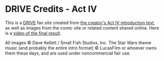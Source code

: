 # DRIVE Credits - Act IV

This is a [DRIVE](http://drivecomic.com) fan site created from [the creator's Act IV introduction text](https://patreon.com/posts/act-three-51497993), as well as images from the comic site or related content shared online. Here is a [video of the final result](https://vimeo.com/manage/videos/564326178).

All images © Dave Kellett / Small Fish Studios, Inc. The Star Wars theme music (and probably the entire intro format) © LucasFilm or whoever owns them these days, and are used under noncommercial fair use.
